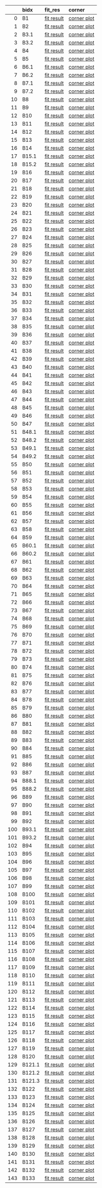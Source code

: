 |     | bidx   | fit_res                                                                                                                | corner                                                                                                       |
|----:|:-------|:-----------------------------------------------------------------------------------------------------------------------|:-------------------------------------------------------------------------------------------------------------|
|   0 | B1     | [fit result](fit_results/cand_tstart_57644.407719907409_tcand_61.2631000_dm_565.30000_snr_8.12529_fit_results.png)     | [corner plot](corner_plots/cand_tstart_57644.407719907409_tcand_61.2631000_dm_565.30000_snr_8.12529.png)     |
|   1 | B2     | [fit result](fit_results/cand_tstart_57644.407719907409_tcand_118.3400000_dm_562.05600_snr_6.36612_fit_results.png)    | [corner plot](corner_plots/cand_tstart_57644.407719907409_tcand_118.3400000_dm_562.05600_snr_6.36612.png)    |
|   2 | B3.1   | [fit result](fit_results/cand_tstart_57644.407719907409_tcand_127.5000000_dm_568.56200_snr_8.73822_fit_results.png)    | [corner plot](corner_plots/cand_tstart_57644.407719907409_tcand_127.5000000_dm_568.56200_snr_8.73822.png)    |
|   3 | B3.2   | [fit result](fit_results/cand_tstart_57644.407719907409_tcand_127.5000000_dm_568.56200_snr_8.73822_fit_results.png)    | [corner plot](corner_plots/cand_tstart_57644.407719907409_tcand_127.5000000_dm_568.56200_snr_8.73822.png)    |
|   4 | B4     | [fit result](fit_results/cand_tstart_57644.407719907409_tcand_161.9850000_dm_565.30000_snr_6.50775_fit_results.png)    | [corner plot](corner_plots/cand_tstart_57644.407719907409_tcand_161.9850000_dm_565.30000_snr_6.50775.png)    |
|   5 | B5     | [fit result](fit_results/cand_tstart_57644.407719907409_tcand_169.3260000_dm_562.05600_snr_6.82033_fit_results.png)    | [corner plot](corner_plots/cand_tstart_57644.407719907409_tcand_169.3260000_dm_562.05600_snr_6.82033.png)    |
|   6 | B6.1   | [fit result](fit_results/cand_tstart_57644.407719907409_tcand_248.2970000_dm_562.05600_snr_97.12390_fit_results.png)   | [corner plot](corner_plots/cand_tstart_57644.407719907409_tcand_248.2970000_dm_562.05600_snr_97.12390.png)   |
|   7 | B6.2   | [fit result](fit_results/cand_tstart_57644.407719907409_tcand_248.2970000_dm_562.05600_snr_97.12390_fit_results.png)   | [corner plot](corner_plots/cand_tstart_57644.407719907409_tcand_248.2970000_dm_562.05600_snr_97.12390.png)   |
|   8 | B7.1   | [fit result](fit_results/cand_tstart_57644.407719907409_tcand_349.2190000_dm_605.71300_snr_8.36633_fit_results.png)    | [corner plot](corner_plots/cand_tstart_57644.407719907409_tcand_349.2190000_dm_605.71300_snr_8.36633.png)    |
|   9 | B7.2   | [fit result](fit_results/cand_tstart_57644.407719907409_tcand_349.2190000_dm_605.71300_snr_8.36633_fit_results.png)    | [corner plot](corner_plots/cand_tstart_57644.407719907409_tcand_349.2190000_dm_605.71300_snr_8.36633.png)    |
|  10 | B8     | [fit result](fit_results/cand_tstart_57644.407719907409_tcand_511.9360000_dm_568.56200_snr_7.65924_fit_results.png)    | [corner plot](corner_plots/cand_tstart_57644.407719907409_tcand_511.9360000_dm_568.56200_snr_7.65924.png)    |
|  11 | B9     | [fit result](fit_results/cand_tstart_57644.407719907409_tcand_542.0000000_dm_562.05600_snr_6.35508_fit_results.png)    | [corner plot](corner_plots/cand_tstart_57644.407719907409_tcand_542.0000000_dm_562.05600_snr_6.35508.png)    |
|  12 | B10    | [fit result](fit_results/cand_tstart_57644.407719907409_tcand_542.3240000_dm_565.30000_snr_6.45913_fit_results.png)    | [corner plot](corner_plots/cand_tstart_57644.407719907409_tcand_542.3240000_dm_565.30000_snr_6.45913.png)    |
|  13 | B11    | [fit result](fit_results/cand_tstart_57644.407719907409_tcand_577.1760000_dm_562.05600_snr_8.38639_fit_results.png)    | [corner plot](corner_plots/cand_tstart_57644.407719907409_tcand_577.1760000_dm_562.05600_snr_8.38639.png)    |
|  14 | B12    | [fit result](fit_results/cand_tstart_57644.407719907409_tcand_620.3140000_dm_555.62500_snr_6.78833_fit_results.png)    | [corner plot](corner_plots/cand_tstart_57644.407719907409_tcand_620.3140000_dm_555.62500_snr_6.78833.png)    |
|  15 | B13    | [fit result](fit_results/cand_tstart_57644.407719907409_tcand_701.2300000_dm_571.84300_snr_9.70367_fit_results.png)    | [corner plot](corner_plots/cand_tstart_57644.407719907409_tcand_701.2300000_dm_571.84300_snr_9.70367.png)    |
|  16 | B14    | [fit result](fit_results/cand_tstart_57644.407719907409_tcand_873.3120000_dm_565.00000_snr_6.00000_fit_results.png)    | [corner plot](corner_plots/cand_tstart_57644.407719907409_tcand_873.3120000_dm_565.00000_snr_6.00000.png)    |
|  17 | B15.1  | [fit result](fit_results/cand_tstart_57644.407719907409_tcand_873.5360000_dm_571.84300_snr_9.83474_fit_results.png)    | [corner plot](corner_plots/cand_tstart_57644.407719907409_tcand_873.5360000_dm_571.84300_snr_9.83474.png)    |
|  18 | B15.2  | [fit result](fit_results/cand_tstart_57644.407719907409_tcand_873.5360000_dm_571.84300_snr_9.83474_fit_results.png)    | [corner plot](corner_plots/cand_tstart_57644.407719907409_tcand_873.5360000_dm_571.84300_snr_9.83474.png)    |
|  19 | B16    | [fit result](fit_results/cand_tstart_57644.407719907409_tcand_1063.5400000_dm_565.30000_snr_9.80000_fit_results.png)   | [corner plot](corner_plots/cand_tstart_57644.407719907409_tcand_1063.5400000_dm_565.30000_snr_9.80000.png)   |
|  20 | B17    | [fit result](fit_results/cand_tstart_57644.407719907409_tcand_1115.1100000_dm_568.56200_snr_7.00356_fit_results.png)   | [corner plot](corner_plots/cand_tstart_57644.407719907409_tcand_1115.1100000_dm_568.56200_snr_7.00356.png)   |
|  21 | B18    | [fit result](fit_results/cand_tstart_57644.407719907409_tcand_1564.2000000_dm_568.56200_snr_7.26308_fit_results.png)   | [corner plot](corner_plots/cand_tstart_57644.407719907409_tcand_1564.2000000_dm_568.56200_snr_7.26308.png)   |
|  22 | B19    | [fit result](fit_results/cand_tstart_57644.407719907409_tcand_1642.5000000_dm_558.83100_snr_6.08731_fit_results.png)   | [corner plot](corner_plots/cand_tstart_57644.407719907409_tcand_1642.5000000_dm_558.83100_snr_6.08731.png)   |
|  23 | B20    | [fit result](fit_results/cand_tstart_57644.407719907409_tcand_1656.9000000_dm_565.30000_snr_7.42329_fit_results.png)   | [corner plot](corner_plots/cand_tstart_57644.407719907409_tcand_1656.9000000_dm_565.30000_snr_7.42329.png)   |
|  24 | B21    | [fit result](fit_results/cand_tstart_57644.407719907409_tcand_1705.5600000_dm_486.74800_snr_6.68708_fit_results.png)   | [corner plot](corner_plots/cand_tstart_57644.407719907409_tcand_1705.5600000_dm_486.74800_snr_6.68708.png)   |
|  25 | B22    | [fit result](fit_results/cand_tstart_57644.407719907409_tcand_1762.0400000_dm_565.30000_snr_8.49012_fit_results.png)   | [corner plot](corner_plots/cand_tstart_57644.407719907409_tcand_1762.0400000_dm_565.30000_snr_8.49012.png)   |
|  26 | B23    | [fit result](fit_results/cand_tstart_57644.407719907409_tcand_1898.2200000_dm_565.30000_snr_8.91890_fit_results.png)   | [corner plot](corner_plots/cand_tstart_57644.407719907409_tcand_1898.2200000_dm_565.30000_snr_8.91890.png)   |
|  27 | B24    | [fit result](fit_results/cand_tstart_57644.407719907409_tcand_1898.2800000_dm_562.05600_snr_7.12105_fit_results.png)   | [corner plot](corner_plots/cand_tstart_57644.407719907409_tcand_1898.2800000_dm_562.05600_snr_7.12105.png)   |
|  28 | B25    | [fit result](fit_results/cand_tstart_57644.407719907409_tcand_1898.3300000_dm_568.56200_snr_10.05960_fit_results.png)  | [corner plot](corner_plots/cand_tstart_57644.407719907409_tcand_1898.3300000_dm_568.56200_snr_10.05960.png)  |
|  29 | B26    | [fit result](fit_results/cand_tstart_57644.407719907409_tcand_1995.4300000_dm_565.30000_snr_10.33160_fit_results.png)  | [corner plot](corner_plots/cand_tstart_57644.407719907409_tcand_1995.4300000_dm_565.30000_snr_10.33160.png)  |
|  30 | B27    | [fit result](fit_results/cand_tstart_57644.407719907409_tcand_2076.6000000_dm_571.84300_snr_6.76876_fit_results.png)   | [corner plot](corner_plots/cand_tstart_57644.407719907409_tcand_2076.6000000_dm_571.84300_snr_6.76876.png)   |
|  31 | B28    | [fit result](fit_results/cand_tstart_57644.407719907409_tcand_2077.2700000_dm_558.83100_snr_10.48400_fit_results.png)  | [corner plot](corner_plots/cand_tstart_57644.407719907409_tcand_2077.2700000_dm_558.83100_snr_10.48400.png)  |
|  32 | B29    | [fit result](fit_results/cand_tstart_57644.407719907409_tcand_2232.9900000_dm_552.43700_snr_6.90756_fit_results.png)   | [corner plot](corner_plots/cand_tstart_57644.407719907409_tcand_2232.9900000_dm_552.43700_snr_6.90756.png)   |
|  33 | B30    | [fit result](fit_results/cand_tstart_57644.407719907409_tcand_2433.4700000_dm_562.05600_snr_7.11070_fit_results.png)   | [corner plot](corner_plots/cand_tstart_57644.407719907409_tcand_2433.4700000_dm_562.05600_snr_7.11070.png)   |
|  34 | B31    | [fit result](fit_results/cand_tstart_57644.407719907409_tcand_2643.3300000_dm_568.56200_snr_16.48840_fit_results.png)  | [corner plot](corner_plots/cand_tstart_57644.407719907409_tcand_2643.3300000_dm_568.56200_snr_16.48840.png)  |
|  35 | B32    | [fit result](fit_results/cand_tstart_57644.407719907409_tcand_2647.6700000_dm_562.05600_snr_9.49854_fit_results.png)   | [corner plot](corner_plots/cand_tstart_57644.407719907409_tcand_2647.6700000_dm_562.05600_snr_9.49854.png)   |
|  36 | B33    | [fit result](fit_results/cand_tstart_57644.407719907409_tcand_2679.4300000_dm_562.05600_snr_7.30120_fit_results.png)   | [corner plot](corner_plots/cand_tstart_57644.407719907409_tcand_2679.4300000_dm_562.05600_snr_7.30120.png)   |
|  37 | B34    | [fit result](fit_results/cand_tstart_57644.407719907409_tcand_2806.9300000_dm_568.56200_snr_7.56371_fit_results.png)   | [corner plot](corner_plots/cand_tstart_57644.407719907409_tcand_2806.9300000_dm_568.56200_snr_7.56371.png)   |
|  38 | B35    | [fit result](fit_results/cand_tstart_57644.407719907409_tcand_3006.4200000_dm_568.56200_snr_10.84490_fit_results.png)  | [corner plot](corner_plots/cand_tstart_57644.407719907409_tcand_3006.4200000_dm_568.56200_snr_10.84490.png)  |
|  39 | B36    | [fit result](fit_results/cand_tstart_57644.407719907409_tcand_3057.5100000_dm_562.05000_snr_6.00000_fit_results.png)   | [corner plot](corner_plots/cand_tstart_57644.407719907409_tcand_3057.5100000_dm_562.05000_snr_6.00000.png)   |
|  40 | B37    | [fit result](fit_results/cand_tstart_57644.407719907409_tcand_3057.5900000_dm_562.05600_snr_9.50321_fit_results.png)   | [corner plot](corner_plots/cand_tstart_57644.407719907409_tcand_3057.5900000_dm_562.05600_snr_9.50321.png)   |
|  41 | B38    | [fit result](fit_results/cand_tstart_57644.407719907409_tcand_3198.8400000_dm_565.30000_snr_6.94612_fit_results.png)   | [corner plot](corner_plots/cand_tstart_57644.407719907409_tcand_3198.8400000_dm_565.30000_snr_6.94612.png)   |
|  42 | B39    | [fit result](fit_results/cand_tstart_57644.407719907409_tcand_3333.8700000_dm_558.83100_snr_8.33006_fit_results.png)   | [corner plot](corner_plots/cand_tstart_57644.407719907409_tcand_3333.8700000_dm_558.83100_snr_8.33006.png)   |
|  43 | B40    | [fit result](fit_results/cand_tstart_57644.407719907409_tcand_3401.2300000_dm_562.05600_snr_7.57980_fit_results.png)   | [corner plot](corner_plots/cand_tstart_57644.407719907409_tcand_3401.2300000_dm_562.05600_snr_7.57980.png)   |
|  44 | B41    | [fit result](fit_results/cand_tstart_57644.407719907409_tcand_3415.0300000_dm_558.83100_snr_8.64735_fit_results.png)   | [corner plot](corner_plots/cand_tstart_57644.407719907409_tcand_3415.0300000_dm_558.83100_snr_8.64735.png)   |
|  45 | B42    | [fit result](fit_results/cand_tstart_57644.407719907409_tcand_3604.0600000_dm_565.30000_snr_7.83179_fit_results.png)   | [corner plot](corner_plots/cand_tstart_57644.407719907409_tcand_3604.0600000_dm_565.30000_snr_7.83179.png)   |
|  46 | B43    | [fit result](fit_results/cand_tstart_57644.407719907409_tcand_3750.0500000_dm_568.56200_snr_16.24030_fit_results.png)  | [corner plot](corner_plots/cand_tstart_57644.407719907409_tcand_3750.0500000_dm_568.56200_snr_16.24030.png)  |
|  47 | B44    | [fit result](fit_results/cand_tstart_57644.407719907409_tcand_3817.8100000_dm_568.56200_snr_10.07410_fit_results.png)  | [corner plot](corner_plots/cand_tstart_57644.407719907409_tcand_3817.8100000_dm_568.56200_snr_10.07410.png)  |
|  48 | B45    | [fit result](fit_results/cand_tstart_57644.407719907409_tcand_3951.5200000_dm_565.30000_snr_6.13360_fit_results.png)   | [corner plot](corner_plots/cand_tstart_57644.407719907409_tcand_3951.5200000_dm_565.30000_snr_6.13360.png)   |
|  49 | B46    | [fit result](fit_results/cand_tstart_57644.407719907409_tcand_3998.1600000_dm_571.84300_snr_20.50630_fit_results.png)  | [corner plot](corner_plots/cand_tstart_57644.407719907409_tcand_3998.1600000_dm_571.84300_snr_20.50630.png)  |
|  50 | B47    | [fit result](fit_results/cand_tstart_57644.407719907409_tcand_4292.4000000_dm_562.05600_snr_9.51413_fit_results.png)   | [corner plot](corner_plots/cand_tstart_57644.407719907409_tcand_4292.4000000_dm_562.05600_snr_9.51413.png)   |
|  51 | B48.1  | [fit result](fit_results/cand_tstart_57644.407719907409_tcand_4864.6800000_dm_568.56200_snr_6.72464_fit_results.png)   | [corner plot](corner_plots/cand_tstart_57644.407719907409_tcand_4864.6800000_dm_568.56200_snr_6.72464.png)   |
|  52 | B48.2  | [fit result](fit_results/cand_tstart_57644.407719907409_tcand_4864.6800000_dm_568.56200_snr_6.72464_fit_results.png)   | [corner plot](corner_plots/cand_tstart_57644.407719907409_tcand_4864.6800000_dm_568.56200_snr_6.72464.png)   |
|  53 | B49.1  | [fit result](fit_results/cand_tstart_57644.407719907409_tcand_4886.4000000_dm_565.30000_snr_15.69560_fit_results.png)  | [corner plot](corner_plots/cand_tstart_57644.407719907409_tcand_4886.4000000_dm_565.30000_snr_15.69560.png)  |
|  54 | B49.2  | [fit result](fit_results/cand_tstart_57644.407719907409_tcand_4886.4000000_dm_565.30000_snr_15.69560_fit_results.png)  | [corner plot](corner_plots/cand_tstart_57644.407719907409_tcand_4886.4000000_dm_565.30000_snr_15.69560.png)  |
|  55 | B50    | [fit result](fit_results/cand_tstart_57644.407719907409_tcand_4886.7300000_dm_571.84300_snr_8.53638_fit_results.png)   | [corner plot](corner_plots/cand_tstart_57644.407719907409_tcand_4886.7300000_dm_571.84300_snr_8.53638.png)   |
|  56 | B51    | [fit result](fit_results/cand_tstart_57644.407719907409_tcand_4970.2900000_dm_568.56200_snr_8.48465_fit_results.png)   | [corner plot](corner_plots/cand_tstart_57644.407719907409_tcand_4970.2900000_dm_568.56200_snr_8.48465.png)   |
|  57 | B52    | [fit result](fit_results/cand_tstart_57644.407719907409_tcand_5012.8200000_dm_568.56200_snr_14.73570_fit_results.png)  | [corner plot](corner_plots/cand_tstart_57644.407719907409_tcand_5012.8200000_dm_568.56200_snr_14.73570.png)  |
|  58 | B53    | [fit result](fit_results/cand_tstart_57644.407719907409_tcand_5174.6400000_dm_568.56200_snr_11.69680_fit_results.png)  | [corner plot](corner_plots/cand_tstart_57644.407719907409_tcand_5174.6400000_dm_568.56200_snr_11.69680.png)  |
|  59 | B54    | [fit result](fit_results/cand_tstart_57644.407719907409_tcand_5440.9800000_dm_562.05600_snr_6.92772_fit_results.png)   | [corner plot](corner_plots/cand_tstart_57644.407719907409_tcand_5440.9800000_dm_562.05600_snr_6.92772.png)   |
|  60 | B55    | [fit result](fit_results/cand_tstart_57644.407719907409_tcand_5746.7700000_dm_575.14300_snr_8.95662_fit_results.png)   | [corner plot](corner_plots/cand_tstart_57644.407719907409_tcand_5746.7700000_dm_575.14300_snr_8.95662.png)   |
|  61 | B56    | [fit result](fit_results/cand_tstart_57644.407719907409_tcand_5951.0100000_dm_565.30000_snr_9.23291_fit_results.png)   | [corner plot](corner_plots/cand_tstart_57644.407719907409_tcand_5951.0100000_dm_565.30000_snr_9.23291.png)   |
|  62 | B57    | [fit result](fit_results/cand_tstart_57645.409861111111_tcand_56.3636000_dm_562.05600_snr_43.19220_fit_results.png)    | [corner plot](corner_plots/cand_tstart_57645.409861111111_tcand_56.3636000_dm_562.05600_snr_43.19220.png)    |
|  63 | B58    | [fit result](fit_results/cand_tstart_57645.409861111111_tcand_104.9760000_dm_565.30000_snr_11.92560_fit_results.png)   | [corner plot](corner_plots/cand_tstart_57645.409861111111_tcand_104.9760000_dm_565.30000_snr_11.92560.png)   |
|  64 | B59    | [fit result](fit_results/cand_tstart_57645.409861111111_tcand_125.4860000_dm_575.14300_snr_12.02370_fit_results.png)   | [corner plot](corner_plots/cand_tstart_57645.409861111111_tcand_125.4860000_dm_575.14300_snr_12.02370.png)   |
|  65 | B60.1  | [fit result](fit_results/cand_tstart_57645.409861111111_tcand_159.4330000_dm_558.83100_snr_7.95436_fit_results.png)    | [corner plot](corner_plots/cand_tstart_57645.409861111111_tcand_159.4330000_dm_558.83100_snr_7.95436.png)    |
|  66 | B60.2  | [fit result](fit_results/cand_tstart_57645.409861111111_tcand_159.4330000_dm_558.83100_snr_7.95436_fit_results.png)    | [corner plot](corner_plots/cand_tstart_57645.409861111111_tcand_159.4330000_dm_558.83100_snr_7.95436.png)    |
|  67 | B61    | [fit result](fit_results/cand_tstart_57645.409861111111_tcand_210.1250000_dm_581.80000_snr_6.53356_fit_results.png)    | [corner plot](corner_plots/cand_tstart_57645.409861111111_tcand_210.1250000_dm_581.80000_snr_6.53356.png)    |
|  68 | B62    | [fit result](fit_results/cand_tstart_57645.409861111111_tcand_277.1600000_dm_571.84300_snr_12.11470_fit_results.png)   | [corner plot](corner_plots/cand_tstart_57645.409861111111_tcand_277.1600000_dm_571.84300_snr_12.11470.png)   |
|  69 | B63    | [fit result](fit_results/cand_tstart_57645.409861111111_tcand_488.8740000_dm_562.05600_snr_7.28986_fit_results.png)    | [corner plot](corner_plots/cand_tstart_57645.409861111111_tcand_488.8740000_dm_562.05600_snr_7.28986.png)    |
|  70 | B64    | [fit result](fit_results/cand_tstart_57645.409861111111_tcand_514.7790000_dm_565.30000_snr_8.08784_fit_results.png)    | [corner plot](corner_plots/cand_tstart_57645.409861111111_tcand_514.7790000_dm_565.30000_snr_8.08784.png)    |
|  71 | B65    | [fit result](fit_results/cand_tstart_57645.409861111111_tcand_529.4350000_dm_555.62500_snr_10.62310_fit_results.png)   | [corner plot](corner_plots/cand_tstart_57645.409861111111_tcand_529.4350000_dm_555.62500_snr_10.62310.png)   |
|  72 | B66    | [fit result](fit_results/cand_tstart_57645.409861111111_tcand_607.3980000_dm_568.56200_snr_10.56380_fit_results.png)   | [corner plot](corner_plots/cand_tstart_57645.409861111111_tcand_607.3980000_dm_568.56200_snr_10.56380.png)   |
|  73 | B67    | [fit result](fit_results/cand_tstart_57645.409861111111_tcand_644.5610000_dm_565.30000_snr_11.90090_fit_results.png)   | [corner plot](corner_plots/cand_tstart_57645.409861111111_tcand_644.5610000_dm_565.30000_snr_11.90090.png)   |
|  74 | B68    | [fit result](fit_results/cand_tstart_57645.409861111111_tcand_740.3220000_dm_568.56200_snr_7.58586_fit_results.png)    | [corner plot](corner_plots/cand_tstart_57645.409861111111_tcand_740.3220000_dm_568.56200_snr_7.58586.png)    |
|  75 | B69    | [fit result](fit_results/cand_tstart_57645.409861111111_tcand_757.7320000_dm_565.30000_snr_6.48943_fit_results.png)    | [corner plot](corner_plots/cand_tstart_57645.409861111111_tcand_757.7320000_dm_565.30000_snr_6.48943.png)    |
|  76 | B70    | [fit result](fit_results/cand_tstart_57645.409861111111_tcand_817.2370000_dm_565.30000_snr_6.54627_fit_results.png)    | [corner plot](corner_plots/cand_tstart_57645.409861111111_tcand_817.2370000_dm_565.30000_snr_6.54627.png)    |
|  77 | B71    | [fit result](fit_results/cand_tstart_57645.409861111111_tcand_849.1810000_dm_562.05600_snr_16.06050_fit_results.png)   | [corner plot](corner_plots/cand_tstart_57645.409861111111_tcand_849.1810000_dm_562.05600_snr_16.06050.png)   |
|  78 | B72    | [fit result](fit_results/cand_tstart_57645.409861111111_tcand_878.0750000_dm_568.56200_snr_6.64522_fit_results.png)    | [corner plot](corner_plots/cand_tstart_57645.409861111111_tcand_878.0750000_dm_568.56200_snr_6.64522.png)    |
|  79 | B73    | [fit result](fit_results/cand_tstart_57645.409861111111_tcand_884.9110000_dm_575.14300_snr_7.04058_fit_results.png)    | [corner plot](corner_plots/cand_tstart_57645.409861111111_tcand_884.9110000_dm_575.14300_snr_7.04058.png)    |
|  80 | B74    | [fit result](fit_results/cand_tstart_57645.409861111111_tcand_891.2030000_dm_562.05600_snr_6.46336_fit_results.png)    | [corner plot](corner_plots/cand_tstart_57645.409861111111_tcand_891.2030000_dm_562.05600_snr_6.46336.png)    |
|  81 | B75    | [fit result](fit_results/cand_tstart_57645.409861111111_tcand_937.1350000_dm_568.56200_snr_10.50730_fit_results.png)   | [corner plot](corner_plots/cand_tstart_57645.409861111111_tcand_937.1350000_dm_568.56200_snr_10.50730.png)   |
|  82 | B76    | [fit result](fit_results/cand_tstart_57645.409861111111_tcand_937.7070000_dm_562.05600_snr_7.57181_fit_results.png)    | [corner plot](corner_plots/cand_tstart_57645.409861111111_tcand_937.7070000_dm_562.05600_snr_7.57181.png)    |
|  83 | B77    | [fit result](fit_results/cand_tstart_57645.409861111111_tcand_965.5470000_dm_571.84300_snr_8.61639_fit_results.png)    | [corner plot](corner_plots/cand_tstart_57645.409861111111_tcand_965.5470000_dm_571.84300_snr_8.61639.png)    |
|  84 | B78    | [fit result](fit_results/cand_tstart_57645.409861111111_tcand_985.8850000_dm_568.56200_snr_6.48642_fit_results.png)    | [corner plot](corner_plots/cand_tstart_57645.409861111111_tcand_985.8850000_dm_568.56200_snr_6.48642.png)    |
|  85 | B79    | [fit result](fit_results/cand_tstart_57645.409861111111_tcand_987.9670000_dm_575.14300_snr_11.09890_fit_results.png)   | [corner plot](corner_plots/cand_tstart_57645.409861111111_tcand_987.9670000_dm_575.14300_snr_11.09890.png)   |
|  86 | B80    | [fit result](fit_results/cand_tstart_57645.409861111111_tcand_1038.2900000_dm_565.30000_snr_12.13560_fit_results.png)  | [corner plot](corner_plots/cand_tstart_57645.409861111111_tcand_1038.2900000_dm_565.30000_snr_12.13560.png)  |
|  87 | B81    | [fit result](fit_results/cand_tstart_57645.409861111111_tcand_1086.2000000_dm_562.05600_snr_6.40849_fit_results.png)   | [corner plot](corner_plots/cand_tstart_57645.409861111111_tcand_1086.2000000_dm_562.05600_snr_6.40849.png)   |
|  88 | B82    | [fit result](fit_results/cand_tstart_57645.409861111111_tcand_1184.3700000_dm_568.56200_snr_10.18250_fit_results.png)  | [corner plot](corner_plots/cand_tstart_57645.409861111111_tcand_1184.3700000_dm_568.56200_snr_10.18250.png)  |
|  89 | B83    | [fit result](fit_results/cand_tstart_57645.409861111111_tcand_1225.1600000_dm_565.30000_snr_7.67881_fit_results.png)   | [corner plot](corner_plots/cand_tstart_57645.409861111111_tcand_1225.1600000_dm_565.30000_snr_7.67881.png)   |
|  90 | B84    | [fit result](fit_results/cand_tstart_57645.409861111111_tcand_1299.4800000_dm_562.05600_snr_6.87737_fit_results.png)   | [corner plot](corner_plots/cand_tstart_57645.409861111111_tcand_1299.4800000_dm_562.05600_snr_6.87737.png)   |
|  91 | B85    | [fit result](fit_results/cand_tstart_57645.409861111111_tcand_1409.0500000_dm_568.56200_snr_6.27196_fit_results.png)   | [corner plot](corner_plots/cand_tstart_57645.409861111111_tcand_1409.0500000_dm_568.56200_snr_6.27196.png)   |
|  92 | B86    | [fit result](fit_results/cand_tstart_57645.409861111111_tcand_1413.0100000_dm_549.26700_snr_6.75614_fit_results.png)   | [corner plot](corner_plots/cand_tstart_57645.409861111111_tcand_1413.0100000_dm_549.26700_snr_6.75614.png)   |
|  93 | B87    | [fit result](fit_results/cand_tstart_57645.409861111111_tcand_1424.2500000_dm_571.84300_snr_13.01980_fit_results.png)  | [corner plot](corner_plots/cand_tstart_57645.409861111111_tcand_1424.2500000_dm_571.84300_snr_13.01980.png)  |
|  94 | B88.1  | [fit result](fit_results/cand_tstart_57645.409861111111_tcand_1460.2500000_dm_555.62500_snr_12.63900_fit_results.png)  | [corner plot](corner_plots/cand_tstart_57645.409861111111_tcand_1460.2500000_dm_555.62500_snr_12.63900.png)  |
|  95 | B88.2  | [fit result](fit_results/cand_tstart_57645.409861111111_tcand_1460.2500000_dm_555.62500_snr_12.63900_fit_results.png)  | [corner plot](corner_plots/cand_tstart_57645.409861111111_tcand_1460.2500000_dm_555.62500_snr_12.63900.png)  |
|  96 | B89    | [fit result](fit_results/cand_tstart_57645.409861111111_tcand_1595.5000000_dm_568.56200_snr_14.99710_fit_results.png)  | [corner plot](corner_plots/cand_tstart_57645.409861111111_tcand_1595.5000000_dm_568.56200_snr_14.99710.png)  |
|  97 | B90    | [fit result](fit_results/cand_tstart_57645.409861111111_tcand_1681.5200000_dm_565.30000_snr_6.59588_fit_results.png)   | [corner plot](corner_plots/cand_tstart_57645.409861111111_tcand_1681.5200000_dm_565.30000_snr_6.59588.png)   |
|  98 | B91    | [fit result](fit_results/cand_tstart_57645.409861111111_tcand_1719.8800000_dm_581.80000_snr_7.37079_fit_results.png)   | [corner plot](corner_plots/cand_tstart_57645.409861111111_tcand_1719.8800000_dm_581.80000_snr_7.37079.png)   |
|  99 | B92    | [fit result](fit_results/cand_tstart_57645.409861111111_tcand_1728.7900000_dm_555.62500_snr_7.62814_fit_results.png)   | [corner plot](corner_plots/cand_tstart_57645.409861111111_tcand_1728.7900000_dm_555.62500_snr_7.62814.png)   |
| 100 | B93.1  | [fit result](fit_results/cand_tstart_57645.409861111111_tcand_1743.9100000_dm_558.83100_snr_13.70630_fit_results.png)  | [corner plot](corner_plots/cand_tstart_57645.409861111111_tcand_1743.9100000_dm_558.83100_snr_13.70630.png)  |
| 101 | B93.2  | [fit result](fit_results/cand_tstart_57645.409861111111_tcand_1743.9100000_dm_558.83100_snr_13.70630_fit_results.png)  | [corner plot](corner_plots/cand_tstart_57645.409861111111_tcand_1743.9100000_dm_558.83100_snr_13.70630.png)  |
| 102 | B94    | [fit result](fit_results/cand_tstart_57645.409861111111_tcand_1802.9700000_dm_555.62500_snr_7.74440_fit_results.png)   | [corner plot](corner_plots/cand_tstart_57645.409861111111_tcand_1802.9700000_dm_555.62500_snr_7.74440.png)   |
| 103 | B95    | [fit result](fit_results/cand_tstart_57645.409861111111_tcand_1817.8400000_dm_565.30000_snr_10.97330_fit_results.png)  | [corner plot](corner_plots/cand_tstart_57645.409861111111_tcand_1817.8400000_dm_565.30000_snr_10.97330.png)  |
| 104 | B96    | [fit result](fit_results/cand_tstart_57645.409861111111_tcand_1910.0100000_dm_565.30000_snr_6.45486_fit_results.png)   | [corner plot](corner_plots/cand_tstart_57645.409861111111_tcand_1910.0100000_dm_565.30000_snr_6.45486.png)   |
| 105 | B97    | [fit result](fit_results/cand_tstart_57645.409861111111_tcand_1956.7800000_dm_562.05600_snr_6.51763_fit_results.png)   | [corner plot](corner_plots/cand_tstart_57645.409861111111_tcand_1956.7800000_dm_562.05600_snr_6.51763.png)   |
| 106 | B98    | [fit result](fit_results/cand_tstart_57645.409861111111_tcand_2064.2400000_dm_549.26700_snr_8.31295_fit_results.png)   | [corner plot](corner_plots/cand_tstart_57645.409861111111_tcand_2064.2400000_dm_549.26700_snr_8.31295.png)   |
| 107 | B99    | [fit result](fit_results/cand_tstart_57645.409861111111_tcand_2559.8100000_dm_565.30000_snr_6.84363_fit_results.png)   | [corner plot](corner_plots/cand_tstart_57645.409861111111_tcand_2559.8100000_dm_565.30000_snr_6.84363.png)   |
| 108 | B100   | [fit result](fit_results/cand_tstart_57645.409861111111_tcand_2624.4100000_dm_568.56200_snr_13.80390_fit_results.png)  | [corner plot](corner_plots/cand_tstart_57645.409861111111_tcand_2624.4100000_dm_568.56200_snr_13.80390.png)  |
| 109 | B101   | [fit result](fit_results/cand_tstart_57645.409861111111_tcand_2726.8100000_dm_568.56200_snr_7.17058_fit_results.png)   | [corner plot](corner_plots/cand_tstart_57645.409861111111_tcand_2726.8100000_dm_568.56200_snr_7.17058.png)   |
| 110 | B102   | [fit result](fit_results/cand_tstart_57645.409861111111_tcand_2735.4700000_dm_562.05600_snr_8.42326_fit_results.png)   | [corner plot](corner_plots/cand_tstart_57645.409861111111_tcand_2735.4700000_dm_562.05600_snr_8.42326.png)   |
| 111 | B103   | [fit result](fit_results/cand_tstart_57645.409861111111_tcand_2781.5200000_dm_565.30000_snr_7.29509_fit_results.png)   | [corner plot](corner_plots/cand_tstart_57645.409861111111_tcand_2781.5200000_dm_565.30000_snr_7.29509.png)   |
| 112 | B104   | [fit result](fit_results/cand_tstart_57645.409861111111_tcand_2790.8600000_dm_568.56200_snr_6.80153_fit_results.png)   | [corner plot](corner_plots/cand_tstart_57645.409861111111_tcand_2790.8600000_dm_568.56200_snr_6.80153.png)   |
| 113 | B105   | [fit result](fit_results/cand_tstart_57645.409861111111_tcand_2941.1500000_dm_565.30000_snr_11.30870_fit_results.png)  | [corner plot](corner_plots/cand_tstart_57645.409861111111_tcand_2941.1500000_dm_565.30000_snr_11.30870.png)  |
| 114 | B106   | [fit result](fit_results/cand_tstart_57645.409861111111_tcand_2979.0300000_dm_568.56200_snr_14.33880_fit_results.png)  | [corner plot](corner_plots/cand_tstart_57645.409861111111_tcand_2979.0300000_dm_568.56200_snr_14.33880.png)  |
| 115 | B107   | [fit result](fit_results/cand_tstart_57645.409861111111_tcand_3024.2700000_dm_552.43700_snr_8.02753_fit_results.png)   | [corner plot](corner_plots/cand_tstart_57645.409861111111_tcand_3024.2700000_dm_552.43700_snr_8.02753.png)   |
| 116 | B108   | [fit result](fit_results/cand_tstart_57645.409861111111_tcand_3314.5300000_dm_558.83100_snr_17.39650_fit_results.png)  | [corner plot](corner_plots/cand_tstart_57645.409861111111_tcand_3314.5300000_dm_558.83100_snr_17.39650.png)  |
| 117 | B109   | [fit result](fit_results/cand_tstart_57645.409861111111_tcand_3416.8300000_dm_565.30000_snr_16.17530_fit_results.png)  | [corner plot](corner_plots/cand_tstart_57645.409861111111_tcand_3416.8300000_dm_565.30000_snr_16.17530.png)  |
| 118 | B110   | [fit result](fit_results/cand_tstart_57645.409861111111_tcand_3521.7100000_dm_568.56200_snr_6.74068_fit_results.png)   | [corner plot](corner_plots/cand_tstart_57645.409861111111_tcand_3521.7100000_dm_568.56200_snr_6.74068.png)   |
| 119 | B111   | [fit result](fit_results/cand_tstart_57645.409861111111_tcand_3589.8600000_dm_565.30000_snr_7.05175_fit_results.png)   | [corner plot](corner_plots/cand_tstart_57645.409861111111_tcand_3589.8600000_dm_565.30000_snr_7.05175.png)   |
| 120 | B112   | [fit result](fit_results/cand_tstart_57645.409861111111_tcand_3713.9400000_dm_571.84300_snr_11.61820_fit_results.png)  | [corner plot](corner_plots/cand_tstart_57645.409861111111_tcand_3713.9400000_dm_571.84300_snr_11.61820.png)  |
| 121 | B113   | [fit result](fit_results/cand_tstart_57645.409861111111_tcand_3732.3300000_dm_571.84300_snr_14.22090_fit_results.png)  | [corner plot](corner_plots/cand_tstart_57645.409861111111_tcand_3732.3300000_dm_571.84300_snr_14.22090.png)  |
| 122 | B114   | [fit result](fit_results/cand_tstart_57645.409861111111_tcand_3732.4400000_dm_565.30000_snr_6.74773_fit_results.png)   | [corner plot](corner_plots/cand_tstart_57645.409861111111_tcand_3732.4400000_dm_565.30000_snr_6.74773.png)   |
| 123 | B115   | [fit result](fit_results/cand_tstart_57645.409861111111_tcand_3785.8100000_dm_575.14300_snr_9.31058_fit_results.png)   | [corner plot](corner_plots/cand_tstart_57645.409861111111_tcand_3785.8100000_dm_575.14300_snr_9.31058.png)   |
| 124 | B116   | [fit result](fit_results/cand_tstart_57645.409861111111_tcand_3806.1000000_dm_565.30000_snr_8.02964_fit_results.png)   | [corner plot](corner_plots/cand_tstart_57645.409861111111_tcand_3806.1000000_dm_565.30000_snr_8.02964.png)   |
| 125 | B117   | [fit result](fit_results/cand_tstart_57645.409861111111_tcand_4053.9200000_dm_562.05600_snr_7.35585_fit_results.png)   | [corner plot](corner_plots/cand_tstart_57645.409861111111_tcand_4053.9200000_dm_562.05600_snr_7.35585.png)   |
| 126 | B118   | [fit result](fit_results/cand_tstart_57645.409861111111_tcand_4053.9181000_dm_564.38000_snr_6.00000_fit_results.png)   | [corner plot](corner_plots/cand_tstart_57645.409861111111_tcand_4053.9181000_dm_564.38000_snr_6.00000.png)   |
| 127 | B119   | [fit result](fit_results/cand_tstart_57645.409861111111_tcand_4155.4100000_dm_568.56200_snr_10.98060_fit_results.png)  | [corner plot](corner_plots/cand_tstart_57645.409861111111_tcand_4155.4100000_dm_568.56200_snr_10.98060.png)  |
| 128 | B120   | [fit result](fit_results/cand_tstart_57645.409861111111_tcand_4204.4000000_dm_568.56200_snr_7.28859_fit_results.png)   | [corner plot](corner_plots/cand_tstart_57645.409861111111_tcand_4204.4000000_dm_568.56200_snr_7.28859.png)   |
| 129 | B121.1 | [fit result](fit_results/cand_tstart_57645.409861111111_tcand_4286.4700000_dm_562.05600_snr_168.68900_fit_results.png) | [corner plot](corner_plots/cand_tstart_57645.409861111111_tcand_4286.4700000_dm_562.05600_snr_168.68900.png) |
| 130 | B121.2 | [fit result](fit_results/cand_tstart_57645.409861111111_tcand_4286.4700000_dm_562.05600_snr_168.68900_fit_results.png) | [corner plot](corner_plots/cand_tstart_57645.409861111111_tcand_4286.4700000_dm_562.05600_snr_168.68900.png) |
| 131 | B121.3 | [fit result](fit_results/cand_tstart_57645.409861111111_tcand_4286.4700000_dm_562.05600_snr_168.68900_fit_results.png) | [corner plot](corner_plots/cand_tstart_57645.409861111111_tcand_4286.4700000_dm_562.05600_snr_168.68900.png) |
| 132 | B122   | [fit result](fit_results/cand_tstart_57645.409861111111_tcand_4463.8600000_dm_565.30000_snr_15.00270_fit_results.png)  | [corner plot](corner_plots/cand_tstart_57645.409861111111_tcand_4463.8600000_dm_565.30000_snr_15.00270.png)  |
| 133 | B123   | [fit result](fit_results/cand_tstart_57645.409861111111_tcand_4502.7000000_dm_568.56200_snr_7.30701_fit_results.png)   | [corner plot](corner_plots/cand_tstart_57645.409861111111_tcand_4502.7000000_dm_568.56200_snr_7.30701.png)   |
| 134 | B124   | [fit result](fit_results/cand_tstart_57645.409861111111_tcand_4631.9900000_dm_565.30000_snr_10.77370_fit_results.png)  | [corner plot](corner_plots/cand_tstart_57645.409861111111_tcand_4631.9900000_dm_565.30000_snr_10.77370.png)  |
| 135 | B125   | [fit result](fit_results/cand_tstart_57645.409861111111_tcand_4643.7200000_dm_565.30000_snr_12.12110_fit_results.png)  | [corner plot](corner_plots/cand_tstart_57645.409861111111_tcand_4643.7200000_dm_565.30000_snr_12.12110.png)  |
| 136 | B126   | [fit result](fit_results/cand_tstart_57645.409861111111_tcand_4670.9600000_dm_581.80000_snr_6.24578_fit_results.png)   | [corner plot](corner_plots/cand_tstart_57645.409861111111_tcand_4670.9600000_dm_581.80000_snr_6.24578.png)   |
| 137 | B127   | [fit result](fit_results/cand_tstart_57645.409861111111_tcand_4725.3400000_dm_565.30000_snr_6.53917_fit_results.png)   | [corner plot](corner_plots/cand_tstart_57645.409861111111_tcand_4725.3400000_dm_565.30000_snr_6.53917.png)   |
| 138 | B128   | [fit result](fit_results/cand_tstart_57645.409861111111_tcand_4808.9400000_dm_568.56200_snr_9.71339_fit_results.png)   | [corner plot](corner_plots/cand_tstart_57645.409861111111_tcand_4808.9400000_dm_568.56200_snr_9.71339.png)   |
| 139 | B129   | [fit result](fit_results/cand_tstart_57645.409861111111_tcand_4833.0500000_dm_562.05600_snr_8.54537_fit_results.png)   | [corner plot](corner_plots/cand_tstart_57645.409861111111_tcand_4833.0500000_dm_562.05600_snr_8.54537.png)   |
| 140 | B130   | [fit result](fit_results/cand_tstart_57645.409861111111_tcand_5002.3300000_dm_565.30000_snr_7.41361_fit_results.png)   | [corner plot](corner_plots/cand_tstart_57645.409861111111_tcand_5002.3300000_dm_565.30000_snr_7.41361.png)   |
| 141 | B131   | [fit result](fit_results/cand_tstart_57645.409861111111_tcand_5349.8500000_dm_558.83100_snr_6.12860_fit_results.png)   | [corner plot](corner_plots/cand_tstart_57645.409861111111_tcand_5349.8500000_dm_558.83100_snr_6.12860.png)   |
| 142 | B132   | [fit result](fit_results/cand_tstart_57645.409861111111_tcand_5503.3200000_dm_568.56200_snr_8.52813_fit_results.png)   | [corner plot](corner_plots/cand_tstart_57645.409861111111_tcand_5503.3200000_dm_568.56200_snr_8.52813.png)   |
| 143 | B133   | [fit result](fit_results/cand_tstart_57645.409861111111_tcand_5530.0700000_dm_571.84300_snr_14.85760_fit_results.png)  | [corner plot](corner_plots/cand_tstart_57645.409861111111_tcand_5530.0700000_dm_571.84300_snr_14.85760.png)  |
